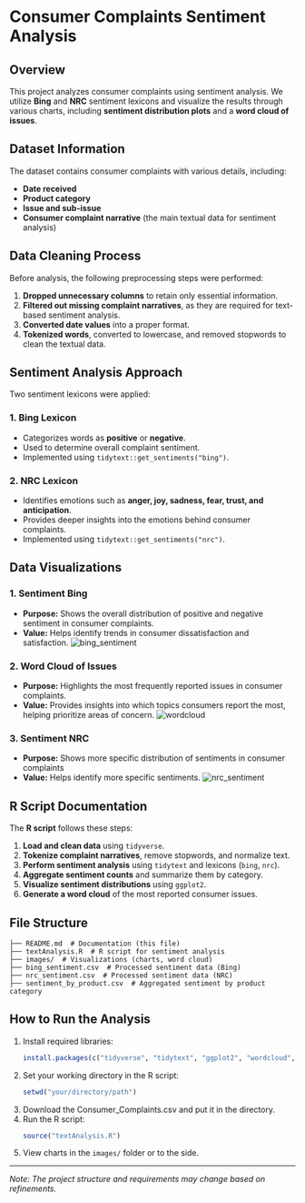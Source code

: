 # Consumer Complaints Sentiment Analysis

## Overview
This project analyzes consumer complaints using sentiment analysis. We utilize **Bing** and **NRC** sentiment lexicons and visualize the results through various charts, including **sentiment distribution plots** and a **word cloud of issues**.

## Dataset Information
The dataset contains consumer complaints with various details, including:
- **Date received**
- **Product category**
- **Issue and sub-issue**
- **Consumer complaint narrative** (the main textual data for sentiment analysis)

## Data Cleaning Process
Before analysis, the following preprocessing steps were performed:
1. **Dropped unnecessary columns** to retain only essential information.
2. **Filtered out missing complaint narratives**, as they are required for text-based sentiment analysis.
3. **Converted date values** into a proper format.
4. **Tokenized words**, converted to lowercase, and removed stopwords to clean the textual data.

## Sentiment Analysis Approach
Two sentiment lexicons were applied:

### 1. Bing Lexicon
- Categorizes words as **positive** or **negative**.
- Used to determine overall complaint sentiment.
- Implemented using `tidytext::get_sentiments("bing")`.

### 2. NRC Lexicon
- Identifies emotions such as **anger, joy, sadness, fear, trust, and anticipation**.
- Provides deeper insights into the emotions behind consumer complaints.
- Implemented using `tidytext::get_sentiments("nrc")`.

## Data Visualizations
### 1. **Sentiment Bing**
- **Purpose:** Shows the overall distribution of positive and negative sentiment in consumer complaints.
- **Value:** Helps identify trends in consumer dissatisfaction and satisfaction.
![bing_sentiment](https://github.com/user-attachments/assets/d0326ae6-b415-4449-8aee-be65208c77ed)

### 2. **Word Cloud of Issues**
- **Purpose:** Highlights the most frequently reported issues in consumer complaints.
- **Value:** Provides insights into which topics consumers report the most, helping prioritize areas of concern.
![wordcloud](https://github.com/user-attachments/assets/fa0a5cde-2626-4d69-9d4c-bf8b2c601adc)

### 3. **Sentiment NRC**
- **Purpose:** Shows more specific distribution of sentiments in consumer complaints
- **Value:** Helps identify more specific sentiments.
![nrc_sentiment](https://github.com/user-attachments/assets/3e4994dd-c6e5-44ed-8732-4ba76bb48f39)


## R Script Documentation
The **R script** follows these steps:
1. **Load and clean data** using `tidyverse`.
2. **Tokenize complaint narratives**, remove stopwords, and normalize text.
3. **Perform sentiment analysis** using `tidytext` and lexicons (`bing`, `nrc`).
4. **Aggregate sentiment counts** and summarize them by category.
5. **Visualize sentiment distributions** using `ggplot2`.
6. **Generate a word cloud** of the most reported consumer issues.

## File Structure
```
├── README.md  # Documentation (this file)
├── textAnalysis.R  # R script for sentiment analysis
├── images/  # Visualizations (charts, word cloud)
├── bing_sentiment.csv  # Processed sentiment data (Bing)
├── nrc_sentiment.csv  # Processed sentiment data (NRC)
├── sentiment_by_product.csv  # Aggregated sentiment by product category
```

## How to Run the Analysis
1. Install required libraries:
   ```r
   install.packages(c("tidyverse", "tidytext", "ggplot2", "wordcloud", "RColorBrewer"))
   ```
2. Set your working directory in the R script:
   ```r
   setwd("your/directory/path")
   ```
3. Download the Consumer_Complaints.csv and put it in the directory.
4. Run the R script:
   ```r
   source("textAnalysis.R")
   ```
5. View charts in the `images/` folder or to the side.

---
*Note: The project structure and requirements may change based on refinements.*

